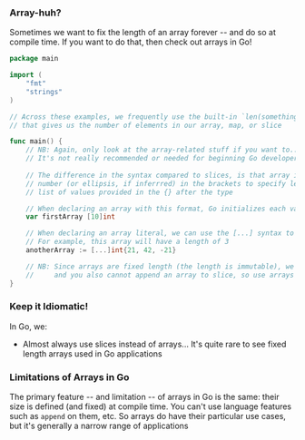 ### Array-huh?

Sometimes we want to fix the length of an array forever -- and do so at compile time. If you want to do that, then check out arrays in Go!

```go
package main

import (
    "fmt"
    "strings"
)

// Across these examples, we frequently use the built-in `len(something)` function,
// that gives us the number of elements in our array, map, or slice

func main() {
    // NB: Again, only look at the array-related stuff if you want to...
    // It's not really recommended or needed for beginning Go developers as it usually just confuses
    
    // The difference in the syntax compared to slices, is that array initializations/declarations will always have a
    // number (or ellipsis, if inferrred) in the brackets to specify length or to have the length inferred from the
    // list of values provided in the {} after the type

    // When declaring an array with this format, Go initializes each value to its type's default (0 in this case)
    var firstArray [10]int

    // When declaring an array literal, we can use the [...] syntax to have Go infer the length of the literal
    // For example, this array will have a length of 3
    anotherArray := [...]int{21, 42, -21}

    // NB: Since arrays are fixed length (the length is immutable), we cannot append to arrays,
    //     and you also cannot append an array to slice, so use arrays at your own risk... :)
}

```

### Keep it Idiomatic!

In Go, we:

* Almost always use slices instead of arrays... It's quite rare to see fixed length arrays used in Go applications

### Limitations of Arrays in Go

The primary feature -- and limitation -- of arrays in Go is the same: their size is defined (and fixed) at compile time. You can't use language features such as `append` on them, etc. So arrays do have their particular use cases, but it's generally a narrow range of applications
